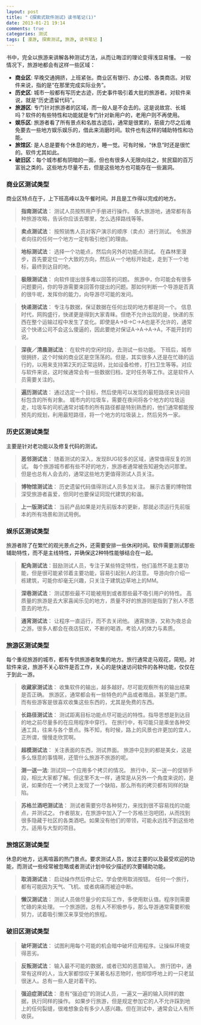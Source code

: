```yaml
---
layout: post
title: "《探索式软件测试》读书笔记(1)"
date: 2013-01-21 19:14
comments: true
categories: 测试
tags: [ 漫游, 探索测试, 旅游, 读书笔记 ]
---
```


书中，完全以旅游来讲解各种测试方法，从而让晦涩的理论变得浅显易懂。
一般情况下，旅游地都会有这样一些区域：

* **商业区**: 早晚交通拥挤，上班紧张。商业区有银行、办公楼、各类商店。对软件来说，指的是“在那里完成实际业务”。
* **历史区**: 城市一般都有写历史古迹，历史事件吸引着大批的旅游者。对软件来说，就是“历史遗留代码”。
* **旅游区**: 专门针对旅游者的区域，而一般人是不会去的。这是说故宫、长城吗？软件的有些特性和功能就是专门针对新用户的，老用户则不再使用。
* **娱乐区**: 旅游者看了所有景点和名胜古迹后，通常是很累的，筋疲力尽之后难免要去一些地方娱乐娱乐的，借此来消磨时间。软件也有这样的辅助特性和功能。
* **旅馆区**: 是人总是要有个休息的地方，睡一觉。可有时候，“休息”时还是很忙的。软件尤其如此。
* **破旧区**：每个城市都有阴暗的一面，但也有很多人无限向往之，贫民窟的百万富翁之类的。这些地方尽量不去，但是这些地方也可能存在一些漏洞。

<!--more-->
### 商业区测试类型
商业区特点在于，上下班高峰以及午餐时间。并且是工作得以完成的地方。
>**指南测试法**： 测试人员按照用户手册进行操作。
各大旅游地，通常都有各种旅游攻略，告诉你应该去哪里，怎么选择路线等等。

>**卖点测试法**： 按照销售人员对客户演示的顺序（卖点）进行测试。
令旅游者向往的任何一个地方一定有吸引他们的理由。

>**地标测试法**： 选择一个功能点，然后向另外的功能点测试。
在森林里漫步，首先要定位一个大致的方向，然后从一个地标开始走，走到下一个地标，最终到达目的地。

>**极限测试法**： 向软件提出很多难以回答的问题。
旅游中，你可能会有很多问题要问，你的导游需要来回答你提出的问题。那如何判断一个导游是否真的很牛呢，发挥你的能力，向导游尽可能的发问。

>**快递测试法**： 专注与数据，保证数据在任何出现的地方都是同一个。
信息时代，网购盛行，快递更是得到大家青睐。但绝不允许出现的是，快递的东西在整个运输过程中发生了变化。即使是A->B->C->A也是不允许的，通常这个快递公司不会这么傻逼的，因此要绝对保证A->A->A->A，不能开封的说。

>**深夜／清晨测试法**： 在软件的空闲时段，去测试一些功能。
下班后，城市很拥挤，这个时候的商业区是空荡荡的。但是，其实很多人还是在忙碌的运行的，以用来支持第2天的正常运转，比如设备检修，打扫卫生等等。对应与软件来说，这时候通常会有一些数据归档，定时任务等工作。这是软件人员需要关注的。

>**遍历测试法**： 通过选定一个目标，然后使用可以发现的最短路径来访问目标包含的所有对象。
城市内的垃圾车，需要在夜间将各个地方的垃圾运走，垃圾车的司机通常对城市的所有路径都是特别熟悉的，他们通常都能按预先的规划，利用最短路径，将一个地方的垃圾装上，然后另外一家。

### 历史区测试类型
主要是针对老功能以及修复代码的测试。

>**恶邻测试法**： 随着测试的深入，发现BUG较多的区域，通常值得反复的测试。
每个旅游城市都有些不好的地方，旅游者通常被告知避免访问那里。但是也总有人会去的，通常这些地方更值得测试人员关注。

>**博物馆测试法**： 历史遗留代码值得测试人员多加关注。
展示古董的博物馆深受旅游者喜爱，但同时也要保证同现代建筑的和谐。

>**上一版测试法**： 当前产品如果是对先前版本的更新，那就必须运行先前版本的所有场景和测试用例。

### 娱乐区测试类型
旅游者除了在繁忙的观光景点之外，还需要安排一些休闲时间。软件需要测试那些辅助特性，而不是主线特性，并确保这2种特性能够结合在一起。
>**配角测试法**：鼓励测试人员，专注于某些特定特性，他们虽然不是主要功能，但是很可能紧邻着主要功能，容易引起别人的注意。
导游向你介绍一栋建筑，可能你却毫无兴趣，只关注于建筑边草地上的MM。

>**深巷测试法**： 测试那些最不可能被用到或者那些最不吸引用户的特性。
高质量的旅游是去大家喜闻乐见的地方，质量不好的旅游则是指到了别人不愿意去的地方。

>**通宵测试法**： 让程序一直运行，而不去关闭他。
通宵旅游，又称为夜总会之游。很多人都会在夜店狂欢，不断的喝酒，考验人的体力与素质。

### 旅游区测试类型
每个重视旅游的城市，都有专供旅游者聚集的地方。旅行通常走马观花，简短。对软件来说，旅游不关心软件是否工作，关心的是快速访问软件的各种功能，仅仅在于到此一游。

>**收藏家测试法**：  收集软件的输出，越多越好。尽可能观察所有的输出结果是否正确。
旅游区，通常都会有一些特色的产品或者赠品，甚至是门票。而有些游客是很喜欢收集这些东西的，尤其是免费的东西。

>**长路径测试法**： 测试距离目标功能点尽可能远的特性。指导思想是到达目的地之前尽量多的在应用程序中穿行。
在旅行中，有可能只是乘坐各种交通工具，往来与各个景点。殊不知，有时候，路上的风景也许更加的宜人，正所谓，慢慢走欣赏啊。

>**超模测试法**： 关注表面的东西，测试界面。
旅游中见到的都是美女，这是多么惬意的事情啊，还管什么旅游不旅游的呢。

>**测一送一法**: 测试同一个应用多个拷贝的情况。
旅行中，买一送一的促销手段，相比大家都了解。但这里不太一样，通常是从另外一个角度来说的，是说，如果你在一个拷贝上发现了一个缺陷，那么所有的拷贝都有同样的缺陷。

>**苏格兰酒吧测试法**： 测试者需要穷尽各种努力，来找到很不容易找的功能点，并测试之。
作者朋友，在旅游中加入了一个苏格兰泡吧团，从而找到很多隐藏于社区的各类酒吧。如果没有他们的带领，可能永远找不到这些地方。适用与大型的项目。

### 旅馆区测试类型
休息的地方，远离喧嚣的热门景点。要求测试人员，放过主要的以及最受欢迎的功能，而测试一些经常被忽略或者测试计划中较少描述的次要辅助功能。

>**取消测试法**： 启动操作然后停止它。学会使用取消按钮。
任何一个旅行，都有可能因为天气、飞机、或者病痛而被迫中断。

>**懒汉测试法**： 测试人员做尽量少的实际工作，多使用默认值。程序则需要忙碌的来处理。
一个旅游团，总有人不积极参与，那么导游通常需要积极努力，试着吸引懒汉来享受他的旅程。

### 破旧区测试类型

>**破坏测试法**： 试图利用每个可能的机会暗中破坏应用程序。让操纵环境变得恶劣。

>**反叛测试法**： 输入最不可能的数据，或者已知的恶意输入。
旅行团中，通常有这样的人，当大家都惊叹于某著名标志物时，他却惊呼地上的一只老鼠很迷人。总有一些人是对着干的。

>**强迫症测试法**： 患有“强迫症”的测试人员，一遍又一遍的输入同样的数据，执行同样的操作。
如果步行旅游，但是规定参加它的人不允许踩到地上的任何裂缝，很难想象会有多少人感兴趣。但在测试中，通常会让人有所收获。




